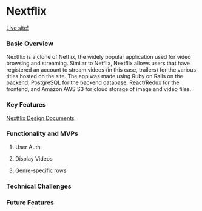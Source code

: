 # Nextflix

[Live site!](https://nextflix-aa.herokuapp.com/)

### Basic Overview

Nextflix is a clone of Netflix, the widely popular application used for video browsing and streaming. Similar to Netflix, Nextflix allows users that have registered an account to stream videos (in this case, trailers) for the various titles hosted on the site. The app was made using Ruby on Rails on the backend, PostgreSQL for the backend database, React/Redux for the frontend, and Amazon AWS S3 for cloud storage of image and video files. 

### Key Features

[Nextflix Design Documents](https://github.com/nsdesai1/nextflix/wiki)


### Functionality and MVPs

1. User Auth

2.  Display Videos

3. Genre-specific rows

### Technical Challenges

### Future Features
